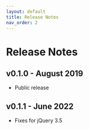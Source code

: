 ```yaml
---
layout: default
title: Release Notes
nav_order: 2
---
```

# Release Notes

## v0.1.0 - August 2019

- Public release

## v0.1.1 - June 2022

- Fixes for jQuery 3.5
